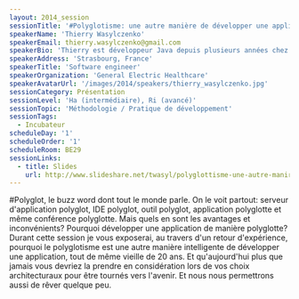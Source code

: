 ```yaml
---
layout: 2014_session
sessionTitle: '#Polyglotisme: une autre manière de développer une application'
speakerName: 'Thierry Wasylczenko'
speakerEmail: thierry.wasylczenko@gmail.com
speakerBio: 'Thierry est développeur Java depuis plusieurs années chez General Electric Healthcare en France et se passionne pour l''architecture des projets, JavaFX et les nouveaux outils qui facilitent la vie d''un développeur. Il est également auteur pour RebelLabs de ZeroTurnaround et l''un des leader de l''ElsassJUG, le JUG de Strasbourg en France. Suivez le sur LinkedIn ou sur Twitter @twasyl.'
speakerAddress: 'Strasbourg, France'
speakerTitle: 'Software engineer'
speakerOrganization: 'General Electric Healthcare'
speakerAvatarUrl: '/images/2014/speakers/thierry_wasylczenko.jpg'
sessionCategory: Présentation
sessionLevel: 'Ha (intermédiaire), Ri (avancé)'
sessionTopic: 'Méthodologie / Pratique de développement'
sessionTags:
  - Incubateur
scheduleDay: '1'
scheduleOrder: '1'
scheduleRoom: BE29
sessionLinks:
  - title: Slides
    url: http://www.slideshare.net/twasyl/polyglottisme-une-autre-manire-de-dvelopper-une-application
---
```


\#Polyglot, le buzz word dont tout le monde parle. On le voit partout: serveur d'application polyglot, IDE polyglot, outil polyglot, application polyglotte et même conférence polyglotte. Mais quels en sont les avantages et inconvénients? Pourquoi développer une application de manière polyglotte? Durant cette session je vous exposerai, au travers d'un retour d'expérience, pourquoi le polyglotisme est une autre manière intelligente de développer une application, tout de même vieille de 20 ans. Et qu'aujourd'hui plus que jamais vous devriez la prendre en considération lors de vos choix architecturaux pour être tournés vers l'avenir. Et nous nous permettrons aussi de rêver quelque peu.
